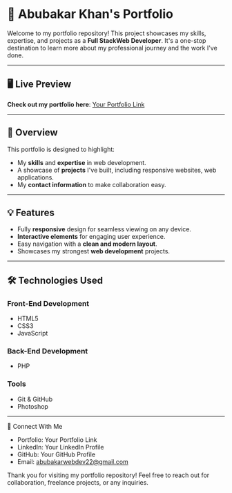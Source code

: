 # 🌟 Abubakar Khan's Portfolio

Welcome to my portfolio repository! This project showcases my skills, expertise, and projects as a **Full StackWeb Developer**. 
It's a one-stop destination to learn more about my professional journey and the work I've done.

---

## 🖥️ Live Preview
**Check out my portfolio here**: [Your Portfolio Link](https://yourusername.github.io)

---

## 📑 Overview

This portfolio is designed to highlight:
- My **skills** and **expertise** in web development.
- A showcase of **projects** I've built, including responsive websites, web applications.
- My **contact information** to make collaboration easy.

---

## 💡 Features

- Fully **responsive** design for seamless viewing on any device.
- **Interactive elements** for engaging user experience.
- Easy navigation with a **clean and modern layout**.
- Showcases my strongest **web development** projects.

---

## 🛠️ Technologies Used

### Front-End Development
- HTML5
- CSS3
- JavaScript

### Back-End Development
- PHP

### Tools
- Git & GitHub
- Photoshop

---

🤝 Connect With Me
  -  Portfolio: Your Portfolio Link
  -  LinkedIn: Your LinkedIn Profile
  -  GitHub: Your GitHub Profile
  -  Email: abubakarwebdev22@gmail.com

Thank you for visiting my portfolio repository! Feel free to reach out for collaboration, freelance projects, or any inquiries.
